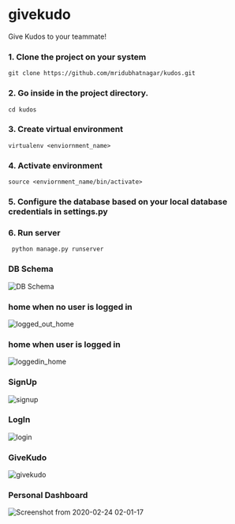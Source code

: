 # givekudo
Give Kudos to your teammate! 

### 1. Clone the project on your system
```git clone https://github.com/mridubhatnagar/kudos.git```

### 2. Go inside in the project directory.
```cd kudos```

### 3. Create virtual environment
```virtualenv <enviornment_name>```

### 4. Activate environment
```source <enviornment_name/bin/activate>```

### 5. Configure the database based on your local database credentials in settings.py

### 6. Run server
``` python manage.py runserver```

### DB Schema
![DB Schema](https://user-images.githubusercontent.com/16894718/75120009-f819e900-56ad-11ea-9191-23f7303769a8.png)

### home when no user is logged in 
![logged_out_home](https://user-images.githubusercontent.com/16894718/75120048-416a3880-56ae-11ea-815e-af8f0a139a3e.png)

### home when user is logged in
![loggedin_home](https://user-images.githubusercontent.com/16894718/75120058-6363bb00-56ae-11ea-877a-daae357134d5.png)

### SignUp 
![signup](https://user-images.githubusercontent.com/16894718/75120083-88582e00-56ae-11ea-83fb-a1b10b6d8254.png)

### LogIn
![login](https://user-images.githubusercontent.com/16894718/75120093-a2920c00-56ae-11ea-89d8-f885b28a6a2f.png)

### GiveKudo
![givekudo](https://user-images.githubusercontent.com/16894718/75120110-b9d0f980-56ae-11ea-991d-37a7f65a253a.png)

### Personal Dashboard
![Screenshot from 2020-02-24 02-01-17](https://user-images.githubusercontent.com/16894718/75120119-e08f3000-56ae-11ea-991d-1a8ab59d4cef.png)





